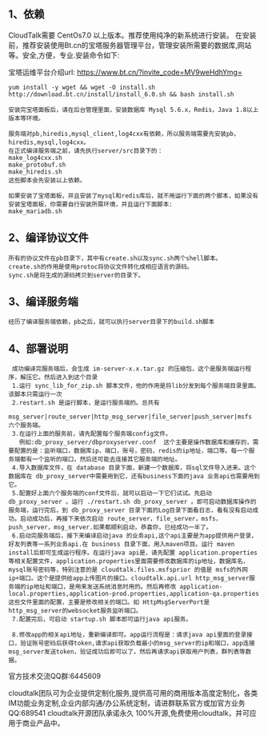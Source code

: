## 1、依赖

   CloudTalk需要 CentOs7.0 以上版本。推荐使用纯净的新系统进行安装。
   在安装前，推荐安装使用Bt.cn的宝塔服务器管理平台，管理安装所需要的数据库,网站等。安全,方便，专业.安装命令如下:

   宝塔运维平台介绍url: https://www.bt.cn/?invite_code=MV9weHdhYmg=

    yum install -y wget && wget -O install.sh http://download.bt.cn/install/install_6.0.sh && bash install.sh

    安装完宝塔面板后，请在后台管理里面，安装数据库 Mysql 5.6.x，Redis，Java 1.8以上版本等环境。

	服务端对pb,hiredis,mysql_client,log4cxx有依赖，所以服务端需要先安装pb，hiredis,mysql,log4cxx。
	在正式编译服务端之前，请先执行server/src目录下的：
	make_log4cxx.sh
	make_protobuf.sh
	make_hiredis.sh
	这些脚本会先安装以上依赖。

	如果安装了宝塔面板，并且安装了mysql和redis库后，就不用运行下面的两个脚本，如果没有安装宝塔面板，你需要自行安装所需环境，并且运行下面脚本:
    make_mariadb.sh
	
## 2、编译协议文件
	
	所有的协议文件在pb目录下，其中有create.sh以及sync.sh两个shell脚本。
	create.sh的作用是使用protoc将协议文件转化成相应语言的源码。
	sync.sh是将生成的源码拷贝到server的目录下。
	
## 3、编译服务端
	
	经历了编译服务端依赖，pb之后，就可以执行server目录下的build.sh脚本
	
## 4、部署说明
 
     成功编译完服务端后，会生成 im-server-x.x.tar.gz 的压缩包，这个是服务端运行程序，解压它。然后进入到这个目录
     1.运行 sync_lib_for_zip.sh 脚本文件，他的作用是将lib分发到每个服务端目录里面。该脚本只需运行一次
     2.restart.sh 是运行脚本，是运行服务端的。总共有             
       msg_server|route_server|http_msg_server|file_server|push_server|msfs  六个服务端。
     3.在运行上面的服务前，请先配置每个服务端config文件。
       例如:db_proxy_server/dbproxyserver.conf  这个主要是操作数据库和缓存的，需要配置的是：监听端口，数据库ip，端口，账号，密码，redis的ip地址，端口等。每一个服务端都有一个监听的端口，然后还可能去连接其它服务端的地址。
     4.导入数据库文件，在 database 目录下面，新建一个数据库，将sql文件导入进来。这个数据库在 db_proxy_server中需要用到它，还有business下面的java 业务api也需要用到它。
     5.配置好上面六个服务端的conf文件后，就可以启动一下它们试试。先启动 db_proxy_server 。运行 ./restart.sh db_proxy_server 。即可启动数据库操作的服务端，运行完后，到 db_proxy_server 目录下面的Log目录下面看日志，看有没有启动成功。启动成功后，再接下来依次启动 route_server，file_server，msfs，push_server，msg_server.如果都顺利启动，恭喜你，已经成功一半了。
     6.启动完服务端后，接下来编译启动java 的业务api,这个api主要是为app提供用户登录，好友列表等一系列业务api.在 business 目录下面，用入maven项目。运行 maven install后即可生成运行程序。在运行java api是，请先配置 application.properties 等相关配置文件，application.properties里面需要修改数据库的ip地址，数据库名，mysql账号密码等，特别注意的是 cloudtalk.files.msfsprior 的值是 msfs的外网ip+端口。这个是提供给app上传图片的接口。cloudtalk.api.url http_msg_server服务端的ip地址和端口，是用来发送系统消息时用的。然后再修改 application-local.properties,application-prod.properties,application-qa.properties 这些文件里面的配置，主要是修改相关的端口。如 HttpMsgServerPort是http_msg_server的websocket服务监听端口。
     7.配置完后，可启动 startup.sh 脚本即可运行java api服务。

     8.修改app的相关api地址，重新编译即可。app运行流程是：请求java api里面的登录接口，验证账号密码后获得token,请求api获取负载最小的msg_server的ip和端口，app连接msg_server发送token，验证成功后即可以了，然后再请求api获取用户列表，群列表等数据。




   官方技术交流QQ群:6445609

   cloudtalk团队可为企业提供定制化服务,提供高可用的商用版本高度定制化，各类IM功能业务定制,企业内部沟通/办公系统定制，请进群联系官方或加官方业务QQ:689541
   cloudtalk开源团队承诺永久 100%开源,免费使用cloudtalk，并可应用于商业产品中。